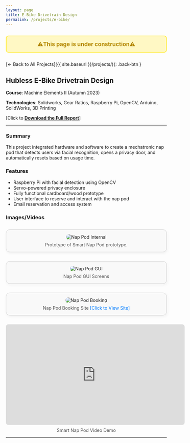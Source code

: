 ```yaml
---
layout: page
title: E-Bike Drivetrain Design
permalink: /projects/e-bike/
---
```

<!-- Under Construction -->
<div style="display: flex; align-items: center; justify-content: center; gap: 12px; background-color: #fff8c4; padding: 1em; border: 2px solid #ffec3d; border-radius: 8px; margin: 2em 0;">
  <strong style="font-size: 1.25em; color: #b58900;">⚠️This page is under construction⚠️</strong>
</div>

[← Back to All Projects]({{ site.baseurl }}/projects/){: .back-btn }

<style>
.back-btn {
  display: inline-block;
  margin-top: 1em;
  margin-bottom: 2em;
  background-color: #eee;
  color: #333;
  padding: 0.5em 1em;
  border-radius: 8px;
  text-decoration: none;
  font-size: 0.9em;
  transition: background-color 0.2s ease;
}
.back-btn:hover {
  background-color: #ddd;
}
</style>

## Hubless E-Bike Drivetrain Design

**Course**: Machine Elements II (Autumn 2023)

**Technologies**: Solidworks, Gear Ratios, Raspberry Pi, OpenCV, Arduino, SolidWorks, 3D Printing

[Click to [**Download the Full Report**](https://buckeyemailosu-my.sharepoint.com/:b:/g/personal/einstein_15_buckeyemail_osu_edu/EYr96sVKf_dDvc53n9DVc3gBzIeyYqYa_lcQ5s56TYEvfg?e=wsoaTq)]

---

### Summary
This project integrated hardware and software to create a mechatronic nap pod that detects users via facial recognition, opens a privacy door, and automatically resets based on usage time.

### Features
- Raspberry Pi with facial detection using OpenCV
- Servo-powered privacy enclosure
- Fully functional cardboard/wood prototype
- User interface to reserve and interact with the nap pod
- Email reservation and access system

### Images/Videos
<!-- Nap Pod Prototype -->
<figure style="
  max-width: 600px;
  margin: 2em auto;
  padding: 1em;
  border: 1px solid #ccc;
  border-radius: 12px;
  background-color: #f9f9f9;
  text-align: center;
  box-shadow: 2px 4px 10px rgba(0,0,0,0.05);
">
  <img src="{{ site.baseurl }}/assets/img/projects/nap_pod.png" alt="Nap Pod Internal" style="max-width:100%; border-radius: 8px;">
  <figcaption style="margin-top: 0.5em; color: #555;">Prototype of Smart Nap Pod prototype.</figcaption>
</figure>

<!-- GUI -->
<figure style="
  max-width: 600px;
  margin: 2em auto;
  padding: 1em;
  border: 1px solid #ccc;
  border-radius: 12px;
  background-color: #f9f9f9;
  text-align: center;
  box-shadow: 2px 4px 10px rgba(0,0,0,0.05);
">
  <img src="{{ site.baseurl }}/assets/img/projects/nap_pod_gui.png" alt="Nap Pod GUI" style="max-width:100%; border-radius: 8px;">
  <figcaption style="margin-top: 0.5em; color: #555;">Nap Pod GUI Screens</figcaption>
</figure>

<!-- Booking Page -->
<figure style="
  max-width: 600px;
  margin: 2em auto;
  padding: 1em;
  border: 1px solid #ccc;
  border-radius: 12px;
  background-color: #f9f9f9;
  text-align: center;
  box-shadow: 2px 4px 10px rgba(0,0,0,0.05);
">
  <img src="{{ site.baseurl }}/assets/img/projects/nap_pod_booking.png" alt="Nap Pod Booking" style="max-width:100%; border-radius: 8px;">
  <figcaption style="margin-top: 0.5em; color: #555;">
  Nap Pod Booking Site
  <a href="https://outlook.office.com/book/SleepPod@buckeyemail.osu.edu/" target="_blank" style="color: #007bff; text-decoration: none;">
    [Click to View Site]
  </a>
  </figcaption>
</figure>

<!-- Demonstration -->
<div style="text-align: center;">
  <iframe src="https://drive.google.com/file/d/12-9Qq1Vb3uFZoWyvIeGHRKQnCA1Lx7GY/preview"
          width="560" height="315"
          allow="autoplay"
          style="border-radius: 8px; border: none;">
  </iframe>
  <p style="margin-top: 8px; color: #555;">
    Smart Nap Pod Video Demo
  </p>
</div>

---